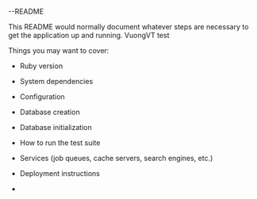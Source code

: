 --README

This README would normally document whatever steps are necessary to get the
application up and running. VuongVT test


Things you may want to cover:

* Ruby version

* System dependencies

* Configuration

* Database creation

* Database initialization

* How to run the test suite

* Services (job queues, cache servers, search engines, etc.)

* Deployment instructions

* 
